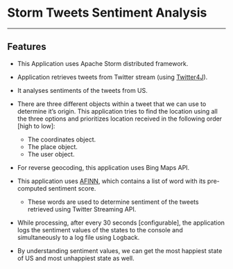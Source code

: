 # Storm Tweets Sentiment Analysis
----------

## Features
* This Application uses  Apache Storm distributed framework.
* Application retrieves tweets from Twitter stream (using [Twitter4J](http://twitter4j.org)).<br>
* It analyses sentiments of the tweets from US.
* There are three different objects within a tweet that we can use to determine it’s origin. This application tries to find the location using all the three options and prioritizes location received in the following order [high to low]:
	* The coordinates object.
	* The place object.
	* The user object.
* For reverse geocoding, this application uses Bing Maps API.

* This application uses [AFINN](http://www2.imm.dtu.dk/pubdb/views/publication_details.php?id=6010), which contains a list of word with its pre-computed sentiment score.
	+ These words are used to determine sentiment of the tweets retrieved using Twitter Streaming API.
* While processing, after every 30 seconds [configurable], the application logs the sentiment values of the states to the console and simultaneously to a log file using Logback.<br>
* By understanding sentiment values, we can get the most happiest state of US and most unhappiest state as well.


